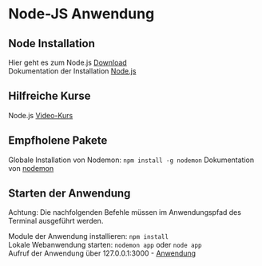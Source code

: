 # Node-JS Anwendung

## Node Installation
Hier geht es zum Node.js [Download](https://www.google.com)  
Dokumentation  der Installation [Node.js](https://www.google.com)

## Hilfreiche Kurse
Node.js [Video-Kurs](https://www.youtube.com/playlist?list=PL4cUxeGkcC9jsz4LDYc6kv3ymONOKxwBU)

## Empfholene Pakete
Globale Installation von Nodemon: ```npm install -g nodemon```
Dokumentation  von [nodemon](https://www.npmjs.com/package/nodemon)

## Starten der Anwendung
Achtung: Die nachfolgenden Befehle müssen im Anwendungspfad des Terminal ausgeführt werden.

Module der Anwendung installieren: ```npm install```  
Lokale Webanwendung starten: ```nodemon app``` oder ```node app```   
Aufruf der Anwendung über 127.0.0.1:3000 - [Anwendung](http://127.0.0.1:3000)